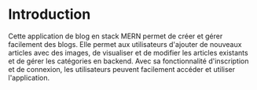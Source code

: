 # Introduction

Cette application de blog en stack MERN permet de créer et gérer facilement des blogs. Elle permet aux utilisateurs d'ajouter de nouveaux articles avec des images, de visualiser et de modifier les articles existants et de gérer les catégories en backend. Avec sa fonctionnalité d'inscription et de connexion, les utilisateurs peuvent facilement accéder et utiliser l'application.
